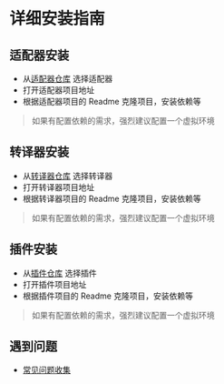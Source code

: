 # 详细安装指南
## 适配器安装
* 从[适配器仓库](https://github.com/justrobot-team/justrobot-adapter) 选择适配器
* 打开适配器项目地址
* 根据适配器项目的 Readme 克隆项目，安装依赖等
> 如果有配置依赖的需求，强烈建议配置一个虚拟环境

## 转译器安装
* 从[转译器仓库](https://github.com/justrobot-team/justrobot-translator) 选择转译器
* 打开转译器项目地址
* 根据转译器项目的 Readme 克隆项目，安装依赖等
> 如果有配置依赖的需求，强烈建议配置一个虚拟环境

## 插件安装
* 从[插件仓库](https://github.com/justrobot-team/justrobot-plugin) 选择插件
* 打开插件项目地址
* 根据插件项目的 Readme 克隆项目，安装依赖等
> 如果有配置依赖的需求，强烈建议配置一个虚拟环境

## 遇到问题
* [常见问题收集](./build/error.md)